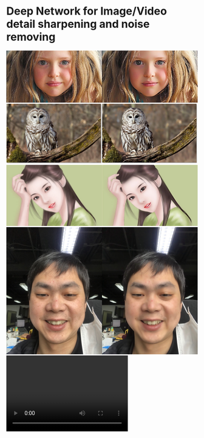 # Deep Network for Image/Video detail sharpening and noise removing
![](./docs/enhance_1%20(2).jpg)
![](./docs/enhance_1%20(1).jpg)
![](./docs/enhance_1%20(3).jpg)
![](./docs/enhance_1%20(4).jpg)
<video src="video.mp4" width="320" height="200" controls preload></video>
</video>

